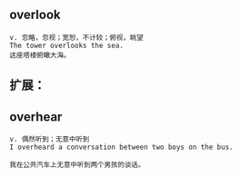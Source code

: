## overlook
```
v. 忽略，忽视；宽恕，不计较；俯视，眺望
The tower overlooks the sea.
这座塔楼俯瞰大海。
```
## 扩展：
## overhear
```
v. 偶然听到；无意中听到
I overheard a conversation between two boys on the bus.

我在公共汽车上无意中听到两个男孩的谈话。
```